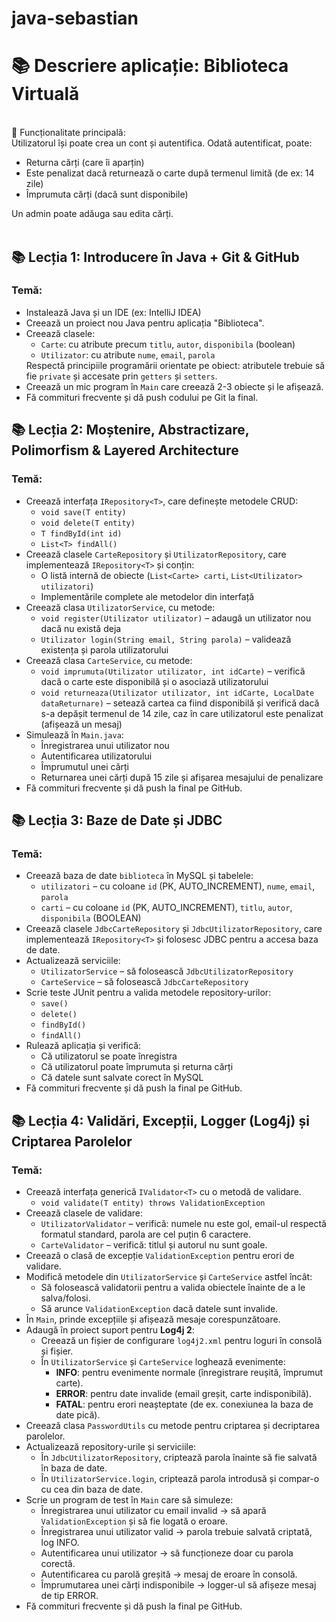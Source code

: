 # java-sebastian
<h1>📚 Descriere aplicație: <b>Biblioteca Virtuală</b></h1><br>
🎯 Funcționalitate principală:<br>
Utilizatorul își poate crea un cont și autentifica.
Odată autentificat, poate:
<ul>
  <li>Returna cărți (care îi aparțin)</li>
  <li>Este penalizat dacă returnează o carte după termenul limită (de ex: 14 zile)</li>
  <li>Împrumuta cărți (dacă sunt disponibile)</li>
</ul>
Un admin poate adăuga sau edita cărți.
<br><br>

<h2>📚 Lecția 1: Introducere în Java + Git & GitHub</h2>

<h3>Temă:</h3>
<ul>
  <li>Instalează Java și un IDE (ex: IntelliJ IDEA)</li>
  <li>Creează un proiect nou Java pentru aplicația "Biblioteca".</li>
  <li>Creează clasele: 
    <ul>
      <li><code>Carte</code>: cu atribute precum <code>titlu</code>, <code>autor</code>, <code>disponibila</code> (boolean)</li>
      <li><code>Utilizator</code>: cu atribute <code>nume</code>, <code>email</code>, <code>parola</code></li>
    </ul>
    Respectă principiile programării orientate pe obiect: atributele trebuie să fie <code>private</code> și accesate prin <code>getters</code> și <code>setters</code>.
  </li>
  <li>Creează un mic program în <code>Main</code> care creează 2-3 obiecte și le afișează.</li>
  <li>Fă commituri frecvente și dă push codului pe Git la final.</li>
</ul>

<h2>📚 Lecția 2: Moștenire, Abstractizare, Polimorfism & Layered Architecture</h2>

<h3>Temă:</h3>
<ul>
  <li>Creează interfața <code>IRepository&lt;T&gt;</code>, care definește metodele CRUD:
    <ul>
      <li><code>void save(T entity)</code></li>
      <li><code>void delete(T entity)</code></li>
      <li><code>T findById(int id)</code></li>
      <li><code>List&lt;T&gt; findAll()</code></li>
    </ul>
  </li>

  <li>Creează clasele <code>CarteRepository</code> și <code>UtilizatorRepository</code>, care implementează <code>IRepository&lt;T&gt;</code> și conțin:
    <ul>
      <li>O listă internă de obiecte (<code>List&lt;Carte&gt; carti</code>, <code>List&lt;Utilizator&gt; utilizatori</code>)</li>
      <li>Implementările complete ale metodelor din interfață</li>
    </ul>
  </li>

  <li>Creează clasa <code>UtilizatorService</code>, cu metode:
    <ul>
      <li><code>void register(Utilizator utilizator)</code> – adaugă un utilizator nou dacă nu există deja</li>
      <li><code>Utilizator login(String email, String parola)</code> – validează existența și parola utilizatorului</li>
    </ul>
  </li>

  <li>Creează clasa <code>CarteService</code>, cu metode:
    <ul>
      <li><code>void imprumuta(Utilizator utilizator, int idCarte)</code> – verifică dacă o carte este disponibilă și o asociază utilizatorului</li>
      <li><code>void returneaza(Utilizator utilizator, int idCarte, LocalDate dataReturnare)</code> – setează cartea ca fiind disponibilă și verifică dacă s-a depășit termenul de 14 zile, caz în care utilizatorul este penalizat (afișează un mesaj)</li>
    </ul>
  </li>

  <li>Simulează în <code>Main.java</code>:
    <ul>
      <li>Înregistrarea unui utilizator nou</li>
      <li>Autentificarea utilizatorului</li>
      <li>Împrumutul unei cărți</li>
      <li>Returnarea unei cărți după 15 zile și afișarea mesajului de penalizare</li>
    </ul>
  </li>

  <li>Fă commituri frecvente și dă push la final pe GitHub.</li>
</ul>
<h2>📚 Lecția 3: Baze de Date și JDBC</h2>

<h3>Temă:</h3>
<ul>
  <li>Creează baza de date <code>biblioteca</code> în MySQL și tabelele:
    <ul>
      <li><code>utilizatori</code> – cu coloane <code>id</code> (PK, AUTO_INCREMENT), <code>nume</code>, <code>email</code>, <code>parola</code></li>
      <li><code>carti</code> – cu coloane <code>id</code> (PK, AUTO_INCREMENT), <code>titlu</code>, <code>autor</code>, <code>disponibila</code> (BOOLEAN)</li>
    </ul>
  </li>

  <li>Creează clasele <code>JdbcCarteRepository</code> și <code>JdbcUtilizatorRepository</code>, care implementează <code>IRepository&lt;T&gt;</code> și folosesc JDBC pentru a accesa baza de date.</li>

  <li>Actualizează serviciile:
    <ul>
      <li><code>UtilizatorService</code> – să folosească <code>JdbcUtilizatorRepository</code></li>
      <li><code>CarteService</code> – să folosească <code>JdbcCarteRepository</code></li>
    </ul>
  </li>

  <li>Scrie teste JUnit pentru a valida metodele repository-urilor:
    <ul>
      <li><code>save()</code></li>
      <li><code>delete()</code></li>
      <li><code>findById()</code></li>
      <li><code>findAll()</code></li>
    </ul>
  </li>

  <li>Rulează aplicația și verifică:
    <ul>
      <li>Că utilizatorul se poate înregistra</li>
      <li>Că utilizatorul poate împrumuta și returna cărți</li>
      <li>Că datele sunt salvate corect în MySQL</li>
    </ul>
  </li>

  <li>Fă commituri frecvente și dă push la final pe GitHub.</li>
</ul>
<h2>📚 Lecția 4: Validări, Excepții, Logger (Log4j) și Criptarea Parolelor</h2>

<h3>Temă:</h3>
<ul>
  <li>Creează interfața generică <code>IValidator&lt;T&gt;</code> cu o metodă de validare.
  <ul><li><code>void validate(T entity) throws ValidationException</code></li></ul>
  </li>

  <li>Creează clasele de validare:
    <ul>
      <li><code>UtilizatorValidator</code> – verifică: numele nu este gol, email-ul respectă formatul standard, parola are cel puțin 6 caractere.</li>
      <li><code>CarteValidator</code> – verifică: titlul și autorul nu sunt goale.</li>
    </ul>
  </li>

  <li>Creează o clasă de excepție <code>ValidationException</code> pentru erori de validare.</li>

  <li>Modifică metodele din <code>UtilizatorService</code> și <code>CarteService</code> astfel încât:
    <ul>
      <li>Să folosească validatorii pentru a valida obiectele înainte de a le salva/folosi.</li>
      <li>Să arunce <code>ValidationException</code> dacă datele sunt invalide.</li>
    </ul>
  </li>

  <li>În <code>Main</code>, prinde excepțiile și afișează mesaje corespunzătoare.</li>

  <li>Adaugă în proiect suport pentru <b>Log4j 2</b>:
    <ul>
      <li>Creează un fișier de configurare <code>log4j2.xml</code> pentru loguri în consolă și fișier.</li>
      <li>În <code>UtilizatorService</code> și <code>CarteService</code> loghează evenimente:
        <ul>
          <li><b>INFO</b>: pentru evenimente normale (înregistrare reușită, împrumut carte).</li>
          <li><b>ERROR</b>: pentru date invalide (email greșit, carte indisponibilă).</li>
          <li><b>FATAL</b>: pentru erori neașteptate (de ex. conexiunea la baza de date pică).</li>
        </ul>
      </li>
    </ul>
  </li>

  <li>Creează clasa <code>PasswordUtils</code> cu metode pentru criptarea și decriptarea parolelor.</li>

  <li>Actualizează repository-urile și serviciile:
    <ul>
      <li>În <code>JdbcUtilizatorRepository</code>, criptează parola înainte să fie salvată în baza de date.</li>
      <li>În <code>UtilizatorService.login</code>, criptează parola introdusă și compar-o cu cea din baza de date.</li>
    </ul>
  </li>

  <li>Scrie un program de test în <code>Main</code> care să simuleze:
    <ul>
      <li>Înregistrarea unui utilizator cu email invalid → să apară <code>ValidationException</code> și să fie logată o eroare.</li>
      <li>Înregistrarea unui utilizator valid → parola trebuie salvată criptată, log INFO.</li>
      <li>Autentificarea unui utilizator → să funcționeze doar cu parola corectă.</li>
      <li>Autentificarea cu parolă greșită → mesaj de eroare în consolă.</li>
      <li>Împrumutarea unei cărți indisponibile → logger-ul să afișeze mesaj de tip ERROR.</li>
    </ul>
  </li>

  <li>Fă commituri frecvente și dă push la final pe GitHub.</li>
</ul>
